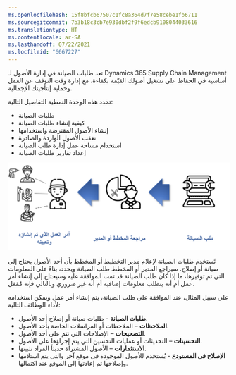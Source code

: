```yaml
---
ms.openlocfilehash: 15f8bfcb67507c1fc8a364d7f7e58cebe1fb6711
ms.sourcegitcommit: 7b3b18c3cb7e930dbf2f9f6edcb9108044033616
ms.translationtype: HT
ms.contentlocale: ar-SA
ms.lasthandoff: 07/22/2021
ms.locfileid: "6667227"
---
```

تعد طلبات الصيانة في إدارة الأصول لـ Dynamics 365 Supply Chain Management أساسية في الحفاظ على تشغيل أصولك القيّمة بكفاءة، مع إدارة وقت التوقف عن العمل وحماية إنتاجيتك الإجمالية. 

تحدد هذه الوحدة النمطية التفاصيل التالية: 

- طلبات الصيانة
- كيفية إنشاء طلبات الصيانة
- إنشاء الأصول المقترضة واستخدامها 
- تعقب الأصول الواردة والصادرة 
- استخدام مساحة عمل إدارة طلب الصيانة
- إعداد تقارير طلبات الصيانة

 
![مخطط يوضح عملية الصيانة.](../media/maintenance-process-c.png)



تُستخدم طلبات الصيانة لإعلام مدير التخطيط أو المخطط بأن أحد الأصول يحتاج إلى صيانة أو إصلاح. سيراجع المدير أو المخطط طلب الصيانة ويحدد، بناءً على المعلومات التي تم توفيرها، ما إذا كان طلب الصيانة قد تمت الموافقة عليه وسيحتاج إلى إنشاء أمر عمل أم أنه يتطلب معلومات إضافية أم أنه غير ضروري وبالتالي فإنه مُقفل. 

على سبيل المثال، عند الموافقة على طلب الصيانة، يتم إنشاء أمر عمل ويمكن استخدامه لأداء الوظائف التالية:

- **طلبات الصيانة** - طلبات صيانة أو إصلاح أحد الأصول.
- **الملاحظات** – الملاحظات أو المراسلات الخاصة بأحد الأصول.
- **التصحيحات** – الإصلاحات التي تتم على أحد الأصول.
- **التحسينات** – التحديثات أو عمليات التحسين التي يتم إجراؤها على الأصول.
- **الاستثمارات** – الأصول المشتراة حديثاً المراد تثبيتها.
- **الإصلاح في المستودع** - يُستخدم للأصول الموجودة في موقع آخر والتي يتم استلامها وإصلاحها ثم إعادتها إلى الموقع عند اكتمالها.


